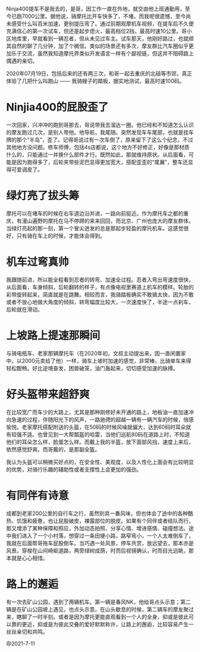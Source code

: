 Ninja400提车不是我去的，是哥。因工作一直在外地，就交由他上班通勤用，至今已跑7000公里。据他说，骑摩托比开车快多了，不堵。而我呢很遗憾，至今尚未感受什么叫百米加速，更别提压弯了。通过前期观摩机车视频，在提车后不久便充满信心的第一次试车，但还是起步熄火，最高档位2挡，最高时速10公里。哥小区地库里，早就看到一辆忍者，但从未见过车主。试车那天，他刚好路过，也就顺其自然的聊了几分钟，加了个微信。类似的场景还有多次，摩友群比汽车圈似乎更加乐于交流，虽然我知道摩托界类似开发语言一样有个鄙视链，但这并不阻碍路上偶遇的亲切。

2020年07月19日，包括后来的还有两三次，和哥一起去重庆的北碚等市郊，真正体验了几把什么叫跑山 —— 我骑嫂子的踏板，据实地测试，最高时速100码。

# Ninjia400的屁股歪了
一次回家，兴冲冲的跑到哥那去，哥说带我去溜达一圈。他已经和不知道怎么认识的摩友跑过几次，是别人带他。他导航，我尾随。突然发现车车尾部，也就是挂车牌的那个“半岛”，歪了。记得哥说过有一次车倒了，原来留下了这么个纪念，不过其他地方没问题。修车师傅，包括4s店都说，这个地方不好修正，好像是那材质什么的，只能通过一并换什么部件才行。既然如此，那就维持原状。从后面看，可能是因为跑得多了，后轮夹带些泥巴显得更加宽大，搭配歪歪的“尾翼”，整车还显得可爱调皮了。

# 绿灯亮了拔头筹
摩托可以在堵车的时候在右车道边沿并进，一路向前挺近。作为摩托车之都的重庆，有漫山遍野的摩托在马不停蹄的来来回回，而北京、广州也庞大的摩友群体。当绿灯亮起的那一刻，第一个冒尖迸发的总是那起步轻盈的摩托机车。这感觉很好，只有骑在车上的时候，才能体会得到。

# 机车过弯真帅
我跟随前进，所以能全程看到忍者的转弯、加速全过程。忍者入弯出弯速度很快，从后面看，车身倾斜，后轮翻转的样子，有点像电视里赛道上机车的模样。轮胎的彩带旋转起来，简直就是在跳舞。相较而言，我骑踏板确实不敢搞太快，因为不敢或者不放心地做大角度的倾斜，转弯幅度比较大，一次速度快了，半途一点刹车，后轮就在滑动。

# 上坡路上提速那瞬间
与骑电瓶车、老家那辆摩托车（在2020年初，文叔主动提出来，因一直闲置家中，以2000元卖给了他）一样，骑车上坡时加速的感觉，非常棒，比骑单车来得轻松酣畅。好比逆境奋发，困兽破笼，油门轰起来，切切感受加速的脉搏。
              
# 好头盔带来超舒爽
在比较宽广而车少的大路上，尤其是那种刚修好未开通的路上，地板油一直加速冲向急速的过程，伴随阳光下的风声，一路驰骋的超越一辆有一辆汽车的时候，倍感愉悦。老家摩托搭配附送的头盔，在50码的时候风噪就偏大，达到60码时耳朵就有较强不适。也曾见到一大帮瓢盔的哈雷，当他们巡航80码在道路上时，不知道他们的耳朵怎么样，脸蛋怎么样。而戴上我的半盔，放下面部风挡，速度上来后，依然感觉舒爽。而哥戴的，是那副全盔。

我认为头盔可以稍微买好点的，在安全性、美观度，以及人性化上面会有比较明显的优势，对骑行乐趣的辅助性或者支撑性上会更加的强劲。
              
# 有同伴有诗意
成都到老家200公里的自行车之行，虽然别具一番风味，但也体会了途中的各种酷热、饥饿和疲惫，也让屁股破皮，裸露部位的脱皮。如果有个同伴或者结队而行，那又增添了某种保障和照应，外加动态拍照、分享心情、增进感情、碰撞想法。途中我们进入了一个小村落，想穿过一条田埂小路，路窄弯小，一个人太难倒车了，我就在后面帮哥拖车屁股倒车。当巧遇一处风景，停车共赏，放远望去，那本亦是风景。穿梭在山间崎岖道路，两旁绿树成荫，时而后视镜确认，时而目光远眺，那本就是心心相惜。

# 路上的邂逅
有一次去矿山公园，遇到了两辆机车。第一辆是春风NK，他给哥点头示意；第二辆是在矿山公园坡上遇见，也点头示意。在山头歇息的时候，第二辆车的摩友聚过来，瞎聊了一时半刻。或者是因为摩托更能直观看到一个人的全身，抑或是彼此可以靠的更近，抑或是为彼此交叠的爱好默默称许，让路上的邂逅，比较容易产生一丝丝亲切和共鸣。

@2021-7-11
